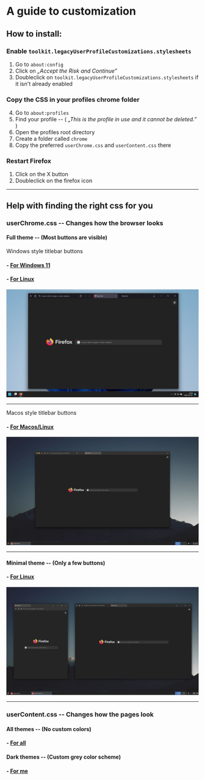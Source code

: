 # A guide to customization

## How to install:

### Enable `toolkit.legacyUserProfileCustomizations.stylesheets`
1. Go to `about:config`
2. Click on *„Accept the Risk and Continue”*
3. Doubleclick on `toolkit.legacyUserProfileCustomizations.stylesheets` if it isn't already enabled

### Copy the CSS in your profiles chrome folder
4. Go to `about:profiles`
5. Find your profile  --  ( *„This is the profile in use and it cannot be deleted.”* )
6. Open the profiles root directory
7. Create a folder called `chrome`
8. Copy the preferred `userChrome.css` and `userContent.css` there

### Restart Firefox
1. Click on the X button
2. Doubleclick on the firefox icon

***

## Help with finding the right css for you

### userChrome.css  --  Changes how the browser looks

#### Full theme  --  (Most buttons are visible)

 Windows style titlebar buttons

#### - [For Windows 11](./FirefoxCSS/Full/Win11/)
#### - [For Linux](./FirefoxCSS/Full/Linux/Win/)

![Win11 screenshot](./Screenshots/W11.webp)

***

 Macos style titlebar buttons

#### - [For Macos/Linux](./FirefoxCSS/Full/Linux/Mac/)

![MacosStyle screenshot](./Screenshots/MacStyle.webp)

***

#### Minimal theme  --  (Only a few buttons)

#### - [For Linux](./FirefoxCSS/Minimal/)

![Linux screenshot](./Screenshots/Linux.webp)

***

### userContent.css  --  Changes how the pages look

#### All themes  --  (No custom colors)

#### - [For all](./FirefoxCSS/userContent/All/)

#### Dark themes  --  (Custom grey color scheme)

#### - [For me](./FirefoxCSS/userContent/Dark/)
